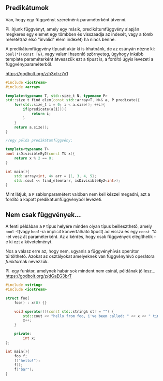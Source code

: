 ## Predikátumok

Van, hogy egy függvényt szeretnénk paraméterként átvenni.

Pl. írjunk függvényt, amely egy másik, predikátumfüggvény alapján megkeres egy elemet egy tömbben és visszaadja az indexét, vagy a tömb méretét(az első "invalid" elem indexét) ha nincs benne.

A predikátumfüggvény típusát akár ki is írhatnánk, de az csúnyán nézne ki: `bool(*)(const T&)`, vagy valami hasonló szörnyeteg, úgyhogy inkább template paraméterként átvesszük ezt a típust is, a fordító úgyis levezeti a függvényparaméterből.

<https://godbolt.org/z/h3xfrz7x1>

```cpp
#include <iostream>
#include <array>

template<typename T, std::size_t N, typename P>
std::size_t find_elem(const std::array<T, N>& a, P predicate){
    for(std::size_t i = 0; i < a.size(); ++i){
        if(predicate(a[i])){
            return i;
        }
    }
    return a.size();
}

//egy példa predikátumfüggvény:

template<typename T>
bool isDivisibleBy2(const T& x){
    return x % 2 == 0;
}

int main(){
    std::array<int, 4> arr = {1, 3, 4, 5};
    std::cout << find_elem(arr, isDivisibleBy2<int>);
}
```

Mint látjuk, a `P` sablonparamétert valóban nem kell kézzel megadni, azt a fordító a kapott predikátumfüggvényből levezeti.

## Nem csak függvények...

A fenti példában a `P` típus helyére minden olyan típus beilleszthető, amely `bool` -t(vagy `bool`-ra implicit konvertálható típust) ad vissza és egy `const T&` -et vesz át paraméterként. Az a kérdés, hogy csak függvények elégíthetik -e ki ezt a követelményt.

Nos a válasz erre az, hogy nem, ugyanis a függvényhívás operátor túltölthető. Azokat az osztályokat amelyeknek van függvényhívó operátora *funktor*nak nevezzük.

Pl. egy funktor, amelynek habár sok mindent nem csinál, példának jó lesz...
<https://godbolt.org/z/dGaEG3brT>
```cpp
#include <string>
#include <iostream>

struct foo{
    foo() : x(0) {}

    void operator()(const std::string& str = "") {
        std::cout << "hello from foo, i've been called: " << x << " times before! You have said:" << str << '\n';
        x++;
    }

    private:
        int x;
};

int main(){
    foo f;
    f("hello!");
    f();
    f("bar");
}
```